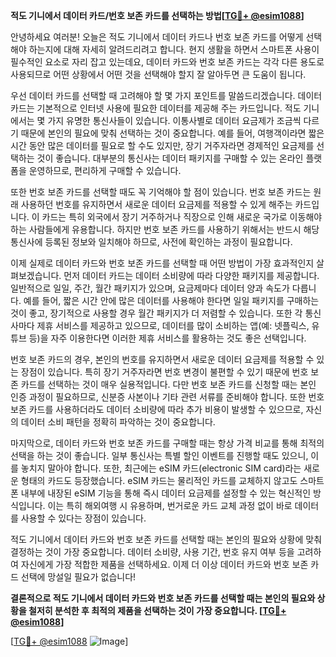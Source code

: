 **적도 기니에서 데이터 카드/번호 보존 카드를 선택하는 방법[[TG💪+ @esim1088](https://t.me/s/esim1088)]**

안녕하세요 여러분! 오늘은 적도 기니에서 데이터 카드나 번호 보존 카드를 어떻게 선택해야 하는지에 대해 자세히 알려드리려고 합니다. 현지 생활을 하면서 스마트폰 사용이 필수적인 요소로 자리 잡고 있는데요, 데이터 카드와 번호 보존 카드는 각각 다른 용도로 사용되므로 어떤 상황에서 어떤 것을 선택해야 할지 잘 알아두면 큰 도움이 됩니다.

우선 데이터 카드를 선택할 때 고려해야 할 몇 가지 포인트를 말씀드리겠습니다. 데이터 카드는 기본적으로 인터넷 사용에 필요한 데이터를 제공해 주는 카드입니다. 적도 기니에서는 몇 가지 유명한 통신사들이 있습니다. 이통사별로 데이터 요금제가 조금씩 다르기 때문에 본인의 필요에 맞춰 선택하는 것이 중요합니다. 예를 들어, 여행객이라면 짧은 시간 동안 많은 데이터를 필요로 할 수도 있지만, 장기 거주자라면 경제적인 요금제를 선택하는 것이 좋습니다. 대부분의 통신사는 데이터 패키지를 구매할 수 있는 온라인 플랫폼을 운영하므로, 편리하게 구매할 수 있습니다.

또한 번호 보존 카드를 선택할 때도 꼭 기억해야 할 점이 있습니다. 번호 보존 카드는 원래 사용하던 번호를 유지하면서 새로운 데이터 요금제를 적용할 수 있게 해주는 카드입니다. 이 카드는 특히 외국에서 장기 거주하거나 직장으로 인해 새로운 국가로 이동해야 하는 사람들에게 유용합니다. 하지만 번호 보존 카드를 사용하기 위해서는 반드시 해당 통신사에 등록된 정보와 일치해야 하므로, 사전에 확인하는 과정이 필요합니다.

이제 실제로 데이터 카드와 번호 보존 카드를 선택할 때 어떤 방법이 가장 효과적인지 살펴보겠습니다. 먼저 데이터 카드는 데이터 소비량에 따라 다양한 패키지를 제공합니다. 일반적으로 일일, 주간, 월간 패키지가 있으며, 요금제마다 데이터 양과 속도가 다릅니다. 예를 들어, 짧은 시간 안에 많은 데이터를 사용해야 한다면 일일 패키지를 구매하는 것이 좋고, 장기적으로 사용할 경우 월간 패키지가 더 저렴할 수 있습니다. 또한 각 통신사마다 제휴 서비스를 제공하고 있으므로, 데이터를 많이 소비하는 앱(예: 넷플릭스, 유튜브 등)을 자주 이용한다면 이러한 제휴 서비스를 활용하는 것도 좋은 선택입니다.

번호 보존 카드의 경우, 본인의 번호를 유지하면서 새로운 데이터 요금제를 적용할 수 있는 장점이 있습니다. 특히 장기 거주자라면 번호 변경이 불편할 수 있기 때문에 번호 보존 카드를 선택하는 것이 매우 실용적입니다. 다만 번호 보존 카드를 신청할 때는 본인 인증 과정이 필요하므로, 신분증 사본이나 기타 관련 서류를 준비해야 합니다. 또한 번호 보존 카드를 사용하더라도 데이터 소비량에 따라 추가 비용이 발생할 수 있으므로, 자신의 데이터 소비 패턴을 정확히 파악하는 것이 중요합니다.

마지막으로, 데이터 카드와 번호 보존 카드를 구매할 때는 항상 가격 비교를 통해 최적의 선택을 하는 것이 좋습니다. 일부 통신사는 특별 할인 이벤트를 진행할 때도 있으니, 이를 놓치지 말아야 합니다. 또한, 최근에는 eSIM 카드(electronic SIM card)라는 새로운 형태의 카드도 등장했습니다. eSIM 카드는 물리적인 카드를 교체하지 않고도 스마트폰 내부에 내장된 eSIM 기능을 통해 즉시 데이터 요금제를 설정할 수 있는 혁신적인 방식입니다. 이는 특히 해외여행 시 유용하며, 번거로운 카드 교체 과정 없이 바로 데이터를 사용할 수 있다는 장점이 있습니다.

적도 기니에서 데이터 카드와 번호 보존 카드를 선택할 때는 본인의 필요와 상황에 맞춰 결정하는 것이 가장 중요합니다. 데이터 소비량, 사용 기간, 번호 유지 여부 등을 고려하여 자신에게 가장 적합한 제품을 선택하세요. 이제 더 이상 데이터 카드와 번호 보존 카드 선택에 망설일 필요가 없습니다!

**결론적으로 적도 기니에서 데이터 카드와 번호 보존 카드를 선택할 때는 본인의 필요와 상황을 철저히 분석한 후 최적의 제품을 선택하는 것이 가장 중요합니다. [[TG💪+ @esim1088](https://t.me/s/esim1088)]**

[[TG💪+ @esim1088](https://t.me/s/esim1088) ![Image](https://i.postimg.cc/Y0z9fWf4/image.png)]